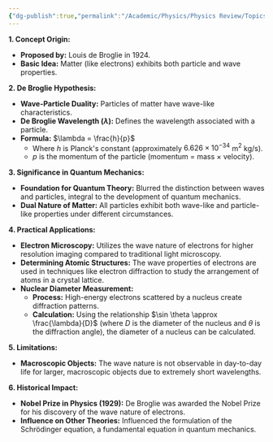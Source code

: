 ```yaml
---
{"dg-publish":true,"permalink":"/Academic/Physics/Physics Review/Topics/De Broglie Wave/"}
---
```



**1. Concept Origin:**
   - **Proposed by:** Louis de Broglie in 1924.
   - **Basic Idea:** Matter (like electrons) exhibits both particle and wave properties.

**2. De Broglie Hypothesis:**
   - **Wave-Particle Duality:** Particles of matter have wave-like characteristics.
   - **De Broglie Wavelength ($\lambda$):** Defines the wavelength associated with a particle.
   - **Formula:** $\lambda = \frac{h}{p}$
     - Where $h$ is Planck's constant (approximately $6.626 \times 10^{-34}$ m$^2$ kg/s).
     - $p$ is the momentum of the particle (momentum = mass $\times$ velocity).

**3. Significance in Quantum Mechanics:**
   - **Foundation for Quantum Theory:** Blurred the distinction between waves and particles, integral to the development of quantum mechanics.
   - **Dual Nature of Matter:** All particles exhibit both wave-like and particle-like properties under different circumstances.

**4. Practical Applications:**
   - **Electron Microscopy:** Utilizes the wave nature of electrons for higher resolution imaging compared to traditional light microscopy.
   - **Determining Atomic Structures:** The wave properties of electrons are used in techniques like electron diffraction to study the arrangement of atoms in a crystal lattice.
   - **Nuclear Diameter Measurement:**
     - **Process:** High-energy electrons scattered by a nucleus create diffraction patterns.
     - **Calculation:** Using the relationship $\sin \theta \approx \frac{\lambda}{D}$ (where $D$ is the diameter of the nucleus and $\theta$ is the diffraction angle), the diameter of a nucleus can be calculated.

**5. Limitations:**
   - **Macroscopic Objects:** The wave nature is not observable in day-to-day life for larger, macroscopic objects due to extremely short wavelengths.

**6. Historical Impact:**
   - **Nobel Prize in Physics (1929):** De Broglie was awarded the Nobel Prize for his discovery of the wave nature of electrons.
   - **Influence on Other Theories:** Influenced the formulation of the Schrödinger equation, a fundamental equation in quantum mechanics.
